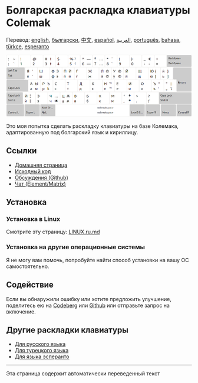 # Болгарская раскладка клавиатуры Colemak

Перевод: [english](README.md), [български](README.bg.md), [中文](README.zh-CN.md), [español](README.es.md), [العربية](README.ar.md), [português](README.pt.md), [bahasa](README.id.md), [türkçe](README.tr.md), [esperanto](README.eo.md)

![Превью болгарского колемака](./media/preview.png)

Это моя попытка сделать раскладку клавиатуры на базе Колемака, адаптированную под болгарский язык и кириллицу.

## Ссылки

* [Домашняя страница](https://salif.github.io/colemak-bg/)
* [Исходный код](https://codeberg.org/salif/colemak-bg)
* [Обсуждения (Github)](https://github.com/salif/colemak-bg/discussions)
* [Чат (Element/Matrix)](https://matrix.to/#/#salif-colemak:mozilla.org)

## Установка

### Установка в Linux

Смотрите эту страницу: [LINUX.ru.md](./LINUX.ru.md)

### Установка на другие операционные системы

Я не могу вам помочь, попробуйте найти способ установки на вашу ОС самостоятельно.

## Содействие

Если вы обнаружили ошибку или хотите предложить улучшение, поделитесь ею на [Codeberg] или [Github] или отправьте запрос на включение.

[Github]: https://github.com/salif/colemak-bg/discussions
[Codeberg]: https://codeberg.org/salif/colemak-bg/issues

## Другие раскладки клавиатуры

* [Для русского языка](https://salif.github.io/colemak-ru/)
* [Для турецкого языка](https://salif.github.io/colemak-tr/)
* [Для языка эсперанто](https://salif.github.io/colemak-eo/)

---

Эта страница содержит автоматически переведенный текст
